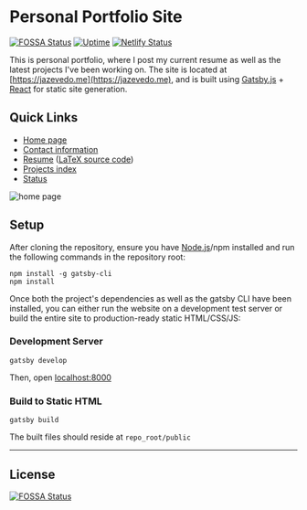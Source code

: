 # Personal Portfolio Site

[![FOSSA Status](https://app.fossa.com/api/projects/git%2Bgithub.com%2Fjazevedo620%2Fjazevedo.me.svg?type=shield)](https://app.fossa.com/projects/git%2Bgithub.com%2Fjazevedo620%2Fjazevedo.me?ref=badge_shield) [![Uptime](https://img.shields.io/uptimerobot/ratio/m782911913-b294638d9eef6ebcdb451307.svg)](https://status.jazevedo.me/) [![Netlify Status](https://api.netlify.com/api/v1/badges/361d0295-d038-4c28-bb0e-55b0fd4e9475/deploy-status)](https://app.netlify.com/sites/focused-goodall-0dcf23/deploys)

This is personal portfolio, where I post my current resume as well as the latest projects I've been working on. The site is located at [https://jazevedo.me](https://jazevedo.me), and is built using [Gatsby.js](https://www.gatsbyjs.org/) + [React](https://reactjs.org) for static site generation.

## Quick Links

- [Home page](https://jazevedo.me/)
- [Contact information](https://jazevedo.me/#contact)
- [Resume](https://jazevedo.me/resume) ([LaTeX source code](https://jazevedo.me/resume/source))
- [Projects index](https://jazevedo.me/projects)
- [Status](https://status.jazevedo.me/)

![home page](https://i.imgur.com/I1I3eMY.png)

## Setup

After cloning the repository, ensure you have [Node.js](https://nodejs.org/en/)/npm installed and run the following commands in the repository root:

```
npm install -g gatsby-cli
npm install
```

Once both the project's dependencies as well as the gatsby CLI have been installed, you can either run the website on a development test server or build the entire site to production-ready static HTML/CSS/JS:

### Development Server

```
gatsby develop
```

Then, open [localhost:8000](http://localhost:8000/)

### Build to Static HTML

```
gatsby build
```

The built files should reside at `repo_root/public`

---

## License

[![FOSSA Status](https://app.fossa.com/api/projects/git%2Bgithub.com%2Fjazevedo620%2Fjazevedo.me.svg?type=large)](https://app.fossa.com/projects/git%2Bgithub.com%2Fjazevedo620%2Fjazevedo.me?ref=badge_large)
